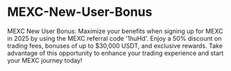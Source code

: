 # MEXC-New-User-Bonus
MEXC New User Bonus: Maximize your benefits when signing up for MEXC in 2025 by using the MEXC referral code '1huHd'. Enjoy a 50% discount on trading fees, bonuses of up to $30,000 USDT, and exclusive rewards. Take advantage of this opportunity to enhance your trading experience and start your MEXC journey today!
